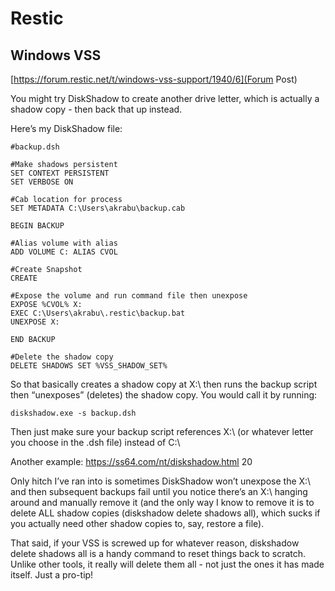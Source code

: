 # Restic

## Windows VSS

[https://forum.restic.net/t/windows-vss-support/1940/6](Forum Post)

You might try DiskShadow to create another drive letter, which is actually a shadow copy - then back that up instead.

Here’s my DiskShadow file:

    #backup.dsh

    #Make shadows persistent
    SET CONTEXT PERSISTENT
    SET VERBOSE ON

    #Cab location for process
    SET METADATA C:\Users\akrabu\backup.cab

    BEGIN BACKUP

    #Alias volume with alias
    ADD VOLUME C: ALIAS CVOL

    #Create Snapshot
    CREATE

    #Expose the volume and run command file then unexpose
    EXPOSE %CVOL% X:
    EXEC C:\Users\akrabu\.restic\backup.bat
    UNEXPOSE X:

    END BACKUP

    #Delete the shadow copy
    DELETE SHADOWS SET %VSS_SHADOW_SET%

So that basically creates a shadow copy at X:\ then runs the backup script then “unexposes” (deletes) the shadow copy. You would call it by running:

    diskshadow.exe -s backup.dsh

Then just make sure your backup script references X:\ (or whatever letter you choose in the .dsh file) instead of C:\

Another example:
https://ss64.com/nt/diskshadow.html 20

Only hitch I’ve ran into is sometimes DiskShadow won’t unexpose the X:\ and then subsequent backups fail until you notice there’s an X:\ hanging around and manually remove it (and the only way I know to remove it is to delete ALL shadow copies (diskshadow delete shadows all), which sucks if you actually need other shadow copies to, say, restore a file).

That said, if your VSS is screwed up for whatever reason, diskshadow delete shadows all is a handy command to reset things back to scratch. Unlike other tools, it really will delete them all - not just the ones it has made itself. Just a pro-tip!
